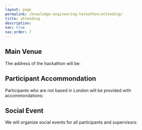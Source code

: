 ```yaml
---
layout: page
permalink: /knowledge-engineering-hackathon/attending/
title: attending
description: 
nav: true
nav_order: 7
---
```


## Main Venue

The address of the hackathon will be:

## Participant Accommondation

Participants who are not based in London will be provided with accommondations:

## Social Event

We will organize social events for all participants and supervisors: